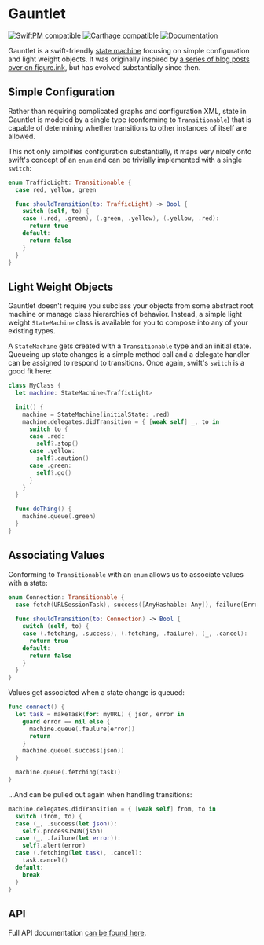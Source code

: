 # Gauntlet

[![SwiftPM compatible](https://img.shields.io/badge/SwiftPM-compatible-success)](https://github.com/Apple/swift-package-manager) [![Carthage compatible](https://img.shields.io/badge/Carthage-compatible-success)](https://github.com/Carthage/Carthage) [![Documentation](https://jemmons.github.io/Gauntlet/badge.svg)](https://jemmons.github.io/Gauntlet/Protocols/Transitionable.html)

Gauntlet is a swift-friendly [state machine](https://en.wikipedia.org/wiki/Finite-state_machine) focusing on simple configuration and light weight objects. It was originally inspired by [a series of blog posts over on figure.ink](http://www.figure.ink/blog/2015/1/31/swift-state-machines-part-1), but has evolved substantially since then.

## Simple Configuration
Rather than requiring complicated graphs and configuration XML, state in Gauntlet is modeled by a single type (conforming to `Transitionable`) that is capable of determining whether transitions to other instances of itself are allowed. 

This not only simplifies configuration substantially, it maps very nicely onto swift's concept of an `enum` and can be trivially implemented with a single `switch`:   

```swift
enum TrafficLight: Transitionable {
  case red, yellow, green

  func shouldTransition(to: TrafficLight) -> Bool {
    switch (self, to) {
    case (.red, .green), (.green, .yellow), (.yellow, .red):
      return true
    default:
      return false
    }
  }
}
```

## Light Weight Objects
Gauntlet doesn't require you subclass your objects from some abstract root machine or manage class hierarchies of behavior. Instead, a simple light weight `StateMachine` class is available for you to compose into any of your existing types. 

A `StateMachine` gets created with a `Transitionable` type and an initial state. Queueing up state changes is a simple method call and a delegate handler can be assigned to respond to transitions. Once again, swift's `switch` is a good fit here:

```swift
class MyClass {
  let machine: StateMachine<TrafficLight>

  init() {
    machine = StateMachine(initialState: .red)
    machine.delegates.didTransition = { [weak self] _, to in
      switch to {
      case .red:
        self?.stop()
      case .yellow:
        self?.caution()
      case .green:
        self?.go() 
      }
    }
  }

  func doThing() {
    machine.queue(.green)
  }
}
```

## Associating Values

Conforming to `Transitionable` with an `enum` allows us to associate values with a state:

```swift
enum Connection: Transitionable {
  case fetch(URLSessionTask), success([AnyHashable: Any]), failure(Error), cancel
  
  func shouldTransition(to: Connection) -> Bool {
    switch (self, to) {
    case (.fetching, .success), (.fetching, .failure), (_, .cancel):
      return true
    default:
      return false
    }
  }
}
```

Values get associated when a state change is queued:

```swift
func connect() {
  let task = makeTask(for: myURL) { json, error in
    guard error == nil else {
      machine.queue(.faulure(error))
      return
    }
    machine.queue(.success(json))
  }

  machine.queue(.fetching(task))
}
```

…And can be pulled out again when handling transitions:

```swift
machine.delegates.didTransition = { [weak self] from, to in
  switch (from, to) {
  case (_, .success(let json)):
    self?.processJSON(json)
  case (_, .failure(let error)):
    self?.alert(error)
  case (.fetching(let task), .cancel):
    task.cancel()
  default:
    break
  }
}
```

## API
Full API documentation [can be found here](https://jemmons.github.io/Gauntlet/Protocols/Transitionable.html).
